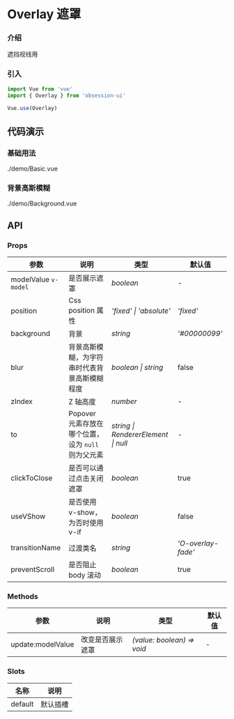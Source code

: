 # Overlay 遮罩

### 介绍

遮挡视线用

### 引入

```js
import Vue from 'vue'
import { Overlay } from 'obsession-ui'

Vue.use(Overlay)
```

## 代码演示

### 基础用法

<demo-code transform>./demo/Basic.vue</demo-code>

### 背景高斯模糊

<demo-code transform>./demo/Background.vue</demo-code>

## API

### Props

| 参数      | 说明           | 类型                                                                | 默认值 |
| --------- | -------------- | ------------------------------------------------------------------- | ------ |
| modelValue `v-model`      | 是否展示遮罩       | _boolean_          | -     |
| position     | Css position 属性   | _'fixed' \| 'absolute'_           | _'fixed'_      |
| background   | 背景 | _string_ | _'#00000099'_      |
| blur  | 背景高斯模糊，为字符串时代表背景高斯模糊程度       | _boolean \| string_                                                           | false  |
| zIndex      | Z 轴高度       | _number_                                                           | -   |
| to | Popover 元素存放在哪个位置，设为 `null` 则为父元素       | _string \| RendererElement \| null_                                                    | -     |
| clickToClose | 是否可以通过点击关闭遮罩 | _boolean_ | true |
| useVShow | 是否使用 v-show，为否时使用 v-if | _boolean_ | false |
| transitionName | 过渡类名 | _string_ | _'O-overlay-fade'_ |
| preventScroll | 是否阻止 body 滚动 | _boolean_ | true |

### Methods

| 参数      | 说明           | 类型                                                                | 默认值 |
| --------- | -------------- | ------------------------------------------------------------------- | ------ |
| update:modelValue      | 改变是否展示遮罩       | _(value: boolean) => void_          | -     |

### Slots

| 名称    | 说明     |
| ------- | -------- |
| default | 默认插槽 |